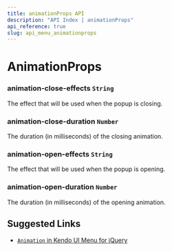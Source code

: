 ```yaml
---
title: animationProps API
description: "API Index | animationProps"
api_reference: true
slug: api_menu_animationprops
---
```


# AnimationProps

### animation-close-effects `String`

The effect that will be used when the popup is closing.

### animation-close-duration `Number`

The duration (in milliseconds) of the closing animation.

### animation-open-effects `String`

The effect that will be used when the popup is opening.

### animation-open-duration `Number`

The duration (in milliseconds) of the opening animation.

## Suggested Links

* [`Animation` in Kendo UI Menu for jQuery](https://docs.telerik.com/kendo-ui/api/javascript/ui/menu/configuration/animation)
